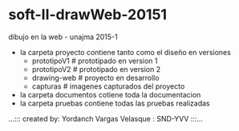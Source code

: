 # soft-II-drawWeb-20151
dibujo en la web - unajma 2015-1
* la carpeta proyecto contiene tanto como el diseño en versiones
   - prototipoV1	# prototipado en version 1
   - prototipoV2	# prototipado en version 2
   - drawing-web       # proyecto en desarrollo
   - capturas	      # imagenes capturados del proyecto
* la carpeta documentos cotiene toda la documentacion
* la carpeta pruebas contiene todas las pruebas realizadas

...::: created by: Yordanch Vargas Velasque : SND-YVV :::...
